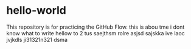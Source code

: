 # hello-world
This repository is for practicing the GitHub Flow.
this is abou tme i dont know what to write hellow
to 2 tus saejthsm rolre asjsd sajskka ive laoc jvjkdls
ji31321n321 dsma
